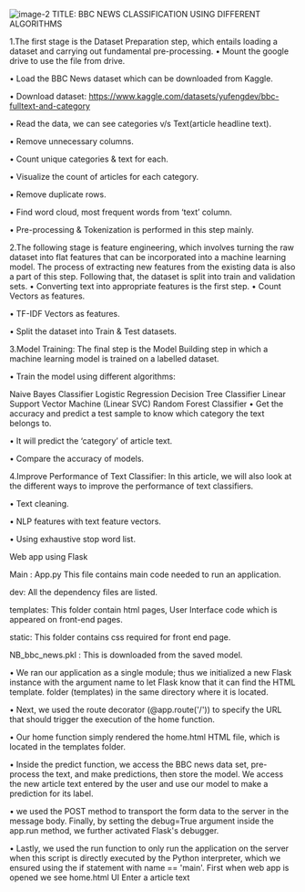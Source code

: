 ![image-2](https://github.com/AishwaryaKalmangi/Python-project/assets/98350313/fb9e4893-ff90-4a3a-ae16-8fd6b0615d3a)
TITLE: BBC NEWS CLASSIFICATION USING DIFFERENT ALGORITHMS

1.The first stage is the Dataset Preparation step, which entails loading a dataset and carrying out fundamental pre-processing.
• Mount the google drive to use the file from drive.

• Load the BBC News dataset which can be downloaded from Kaggle.

• Download dataset: https://www.kaggle.com/datasets/yufengdev/bbc-fulltext-and-category

• Read the data, we can see categories v/s Text(article headline text).

• Remove unnecessary columns.

• Count unique categories & text for each.

• Visualize the count of articles for each category.

• Remove duplicate rows.

• Find word cloud, most frequent words from ‘text’ column.

• Pre-processing & Tokenization is performed in this step mainly.

2.The following stage is feature engineering, which involves turning the raw dataset into flat features that can be incorporated into a machine learning model. The process of extracting new features from the existing data is also a part of this step. Following that, the dataset is split into train and validation sets. • Converting text into appropriate features is the first step.
• Count Vectors as features.

• TF-IDF Vectors as features.

• Split the dataset into Train & Test datasets.

3.Model Training: The final step is the Model Building step in which a machine learning model is trained on a labelled dataset.

• Train the model using different algorithms:

Naive Bayes Classifier
Logistic Regression
Decision Tree Classifier
Linear Support Vector Machine (Linear SVC)
Random Forest Classifier
• Get the accuracy and predict a test sample to know which category the text belongs to.

• It will predict the ‘category’ of article text.

• Compare the accuracy of models.

4.Improve Performance of Text Classifier: In this article, we will also look at the different ways to improve the performance of text classifiers.

• Text cleaning.

• NLP features with text feature vectors.

• Using exhaustive stop word list.

Web app using Flask

Main : App.py This file contains main code needed to run an application.

dev: All the dependency files are listed.

templates: This folder contain html pages, User Interface code which is appeared on front-end pages.

static: This folder contains css required for front end page.

NB_bbc_news.pkl : This is downloaded from the saved model.

• We ran our application as a single module; thus we initialized a new Flask instance with the argument name to let Flask know that it can find the HTML template. folder (templates) in the same directory where it is located.

• Next, we used the route decorator (@app.route('/')) to specify the URL that should trigger the execution of the home function.

• Our home function simply rendered the home.html HTML file, which is located in the templates folder.

• Inside the predict function, we access the BBC news data set, pre-process the text, and make predictions, then store the model. We access the new article text entered by the user and use our model to make a prediction for its label.

• we used the POST method to transport the form data to the server in the message body. Finally, by setting the debug=True argument inside the app.run method, we further activated Flask's debugger.

• Lastly, we used the run function to only run the application on the server when this script is directly executed by the Python interpreter, which we ensured using the if statement with name == 'main'. First when web app is opened we see home.html UI Enter a article text

